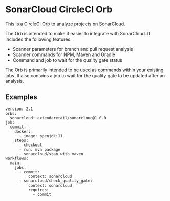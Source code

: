 # SonarCloud CircleCI Orb

This is a CircleCI Orb to analyze projects on SonarCloud.

The Orb is intended to make it easier to integrate with SonarCloud.
It includes the following features:

  * Scanner parameters for branch and pull request analysis
  * Scanner commands for NPM, Maven and Gradle
  * Command and job to wait for the quality gate status

The Orb is primarily intended to be used as commands within your existing jobs.
It also contains a job to wait for the quality gate to be updated after an analysis.

## Examples

```
version: 2.1
orbs:
  sonarcloud: extendaretail/sonarcloud@1.0.0
job:
  commit:
    docker:
      - image: openjdk:11
    steps:
      - checkout
      - run: mvn package
      - sonarcloud/scan_with_maven
workflows:
  main:
    jobs:
      - commit:
          context: sonarcloud
      - sonarcloud/check_quality_gate:
          context: sonarcloud
          requires:
            - commit
```
